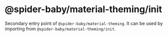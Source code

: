 # @spider-baby/material-theming/init

Secondary entry point of `@spider-baby/material-theming`. It can be used by importing from `@spider-baby/material-theming/init`.
